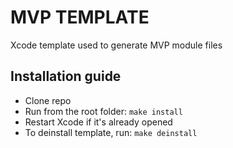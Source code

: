 # MVP TEMPLATE

Xcode template used to generate MVP module files

## Installation guide

- Clone repo
- Run from the root folder: `make install`
- Restart Xcode if it's already opened
- To deinstall template, run: `make deinstall`
